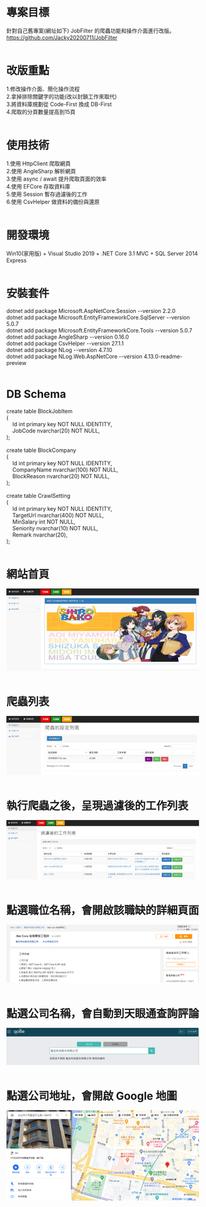 # 專案目標  
針對自己舊專案(網址如下) JobFilter 的爬蟲功能和操作介面進行改版。  
https://github.com/Jacky20200711/JobFilter  
&emsp;  
# 改版重點  
1.修改操作介面、簡化操作流程  
2.拿掉排除關鍵字的功能(改以封鎖工作來取代)  
3.將資料庫規劃從 Code-First 換成 DB-First  
4.爬取的分頁數量提高到15頁  
&emsp;  
# 使用技術  
1.使用 HttpClient 爬取網頁  
2.使用 AngleSharp 解析網頁  
3.使用 async / await 提升爬取頁面的效率  
4.使用 EFCore 存取資料庫  
5.使用 Session 暫存過濾後的工作  
6.使用 CsvHelper 做資料的備份與還原  
&emsp;  
# 開發環境  
Win10(家用版) + Visual Studio 2019 + .NET Core 3.1 MVC + SQL Server 2014 Express  
&emsp;  
# 安裝套件  
dotnet add package Microsoft.AspNetCore.Session --version 2.2.0  
dotnet add package Microsoft.EntityFrameworkCore.SqlServer --version 5.0.7  
dotnet add package Microsoft.EntityFrameworkCore.Tools --version 5.0.7  
dotnet add package AngleSharp --version 0.16.0  
dotnet add package CsvHelper --version 27.1.1  
dotnet add package NLog --version 4.7.10  
dotnet add package NLog.Web.AspNetCore --version 4.13.0-readme-preview  
&emsp;  
# DB Schema  
create table BlockJobItem  
(  
&nbsp;&nbsp;&nbsp;&nbsp;Id int primary key NOT NULL IDENTITY,  
&nbsp;&nbsp;&nbsp;&nbsp;JobCode nvarchar(20) NOT NULL,  
);  
&emsp;  
create table BlockCompany  
(  
&nbsp;&nbsp;&nbsp;&nbsp;Id int primary key NOT NULL IDENTITY,  
&nbsp;&nbsp;&nbsp;&nbsp;CompanyName nvarchar(100) NOT NULL,  
&nbsp;&nbsp;&nbsp;&nbsp;BlockReason nvarchar(20) NOT NULL,  
);  
&emsp;  
create table CrawlSetting  
(  
&nbsp;&nbsp;&nbsp;&nbsp;Id int primary key NOT NULL IDENTITY,  
&nbsp;&nbsp;&nbsp;&nbsp;TargetUrl nvarchar(400) NOT NULL,  
&nbsp;&nbsp;&nbsp;&nbsp;MinSalary int NOT NULL,  
&nbsp;&nbsp;&nbsp;&nbsp;Seniority nvarchar(10) NOT NULL,  
&nbsp;&nbsp;&nbsp;&nbsp;Remark nvarchar(20),  
);  
&emsp;  
# 網站首頁  
![image](https://github.com/Jacky20200711/JobFilter2/blob/master/DEMO_01.PNG?raw=true)  
&emsp;  
# 爬蟲列表  
![image](https://github.com/Jacky20200711/JobFilter2/blob/master/DEMO_02.PNG?raw=true)  
&emsp;  
# 執行爬蟲之後，呈現過濾後的工作列表  
![image](https://github.com/Jacky20200711/JobFilter2/blob/master/DEMO_03.PNG?raw=true)  
&emsp;  
# 點選職位名稱，會開啟該職缺的詳細頁面  
![image](https://github.com/Jacky20200711/JobFilter2/blob/master/DEMO_04.PNG?raw=true)  
&emsp;  
# 點選公司名稱，會自動到天眼通查詢評論  
![image](https://github.com/Jacky20200711/JobFilter2/blob/master/DEMO_05.PNG?raw=true)  
&emsp;  
# 點選公司地址，會開啟 Google 地圖  
![image](https://github.com/Jacky20200711/JobFilter2/blob/master/DEMO_06.PNG?raw=true)  
&emsp; 
